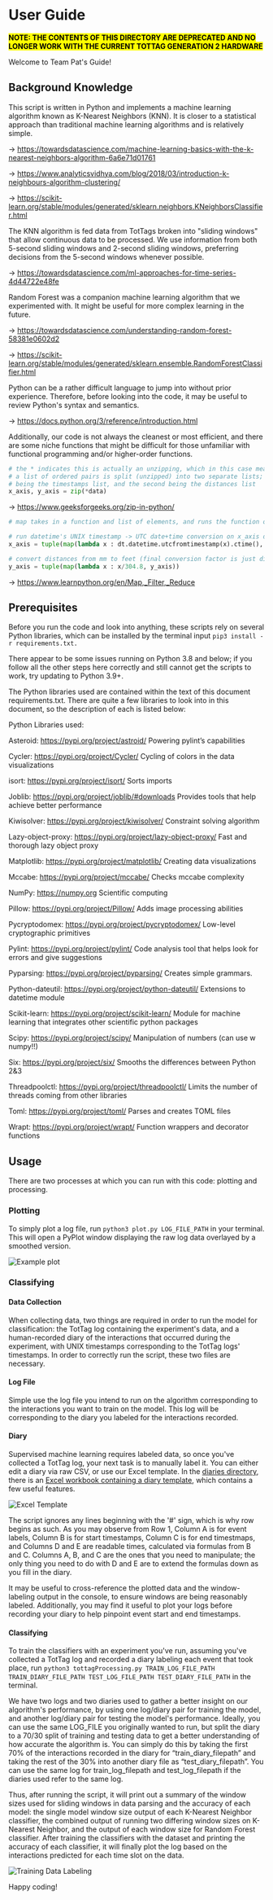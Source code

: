 User Guide
======================

<mark style="background-color: #FFFF00">**NOTE: THE CONTENTS OF THIS DIRECTORY ARE DEPRECATED AND
NO LONGER WORK WITH THE CURRENT TOTTAG GENERATION 2 HARDWARE**</mark>

Welcome to Team Pat's Guide!

## Background Knowledge

This script is written in Python and implements a machine learning algorithm known as K-Nearest Neighbors (KNN). It is closer to a statistical approach than traditional machine learning algorithms and is relatively simple.

-> https://towardsdatascience.com/machine-learning-basics-with-the-k-nearest-neighbors-algorithm-6a6e71d01761

-> https://www.analyticsvidhya.com/blog/2018/03/introduction-k-neighbours-algorithm-clustering/

-> https://scikit-learn.org/stable/modules/generated/sklearn.neighbors.KNeighborsClassifier.html

The KNN algorithm is fed data from TotTags broken into "sliding windows" that allow continuous data to be processed. We use information from both 5-second sliding windows and 2-second sliding windows, preferring decisions from the 5-second windows whenever possible.

-> https://towardsdatascience.com/ml-approaches-for-time-series-4d44722e48fe

Random Forest was a companion machine learning algorithm that we experimented with. It might be useful for more complex learning in the future.

-> https://towardsdatascience.com/understanding-random-forest-58381e0602d2

-> https://scikit-learn.org/stable/modules/generated/sklearn.ensemble.RandomForestClassifier.html

Python can be a rather difficult language to jump into without prior experience. Therefore, before looking into the code, it may be useful to review Python's syntax and semantics.

-> https://docs.python.org/3/reference/introduction.html

Additionally, our code is not always the cleanest or most efficient, and there are some niche functions that might be difficult for those unfamiliar with functional programming and/or higher-order functions.

```python
# the * indicates this is actually an unzipping, which in this case means that
# a list of ordered pairs is split (unzipped) into two separate lists; the first
# being the timestamps list, and the second being the distances list
x_axis, y_axis = zip(*data)
```
-> https://www.geeksforgeeks.org/zip-in-python/

```python
# map takes in a function and list of elements, and runs the function on each element

# run datetime's UNIX timestamp -> UTC date+time conversion on x_axis data
x_axis = tuple(map(lambda x : dt.datetime.utcfromtimestamp(x).ctime(), x_axis))

# convert distances from mm to feet (final conversion factor is just dividing by 304.8
y_axis = tuple(map(lambda x : x/304.8, y_axis))
```

-> https://www.learnpython.org/en/Map,_Filter,_Reduce

## Prerequisites 

Before you run the code and look into anything, these scripts rely on several Python libraries, which can be installed by the terminal input `pip3 install -r requirements.txt.`

There appear to be some issues running on Python 3.8 and below; if you follow all the other steps here correctly and still cannot get the scripts to work, try updating to Python 3.9+.

The Python libraries used are contained within the text of this document requirements.txt. There are quite a few libraries to look into in this document, so the description of each is listed below:

Python Libraries used:

Asteroid: https://pypi.org/project/astroid/
Powering pylint’s capabilities

Cycler: https://pypi.org/project/Cycler/
Cycling of colors in the data visualizations

isort: https://pypi.org/project/isort/
Sorts imports

Joblib: https://pypi.org/project/joblib/#downloads
Provides tools that help achieve better performance

Kiwisolver: https://pypi.org/project/kiwisolver/
Constraint solving algorithm

Lazy-object-proxy: https://pypi.org/project/lazy-object-proxy/
Fast and thorough lazy object proxy

Matplotlib: https://pypi.org/project/matplotlib/
Creating data visualizations 

Mccabe: https://pypi.org/project/mccabe/
Checks mccabe complexity 

NumPy: https://numpy.org
Scientific computing

Pillow: https://pypi.org/project/Pillow/
Adds image processing abilities

Pycryptodomex:  https://pypi.org/project/pycryptodomex/
Low-level cryptographic primitives

Pylint: https://pypi.org/project/pylint/
Code analysis tool that helps look for errors and give suggestions

Pyparsing: https://pypi.org/project/pyparsing/
Creates simple grammars.

Python-dateutil: https://pypi.org/project/python-dateutil/
Extensions to datetime module

Scikit-learn: https://pypi.org/project/scikit-learn/
Module for machine learning that integrates other scientific python packages

Scipy: https://pypi.org/project/scipy/
Manipulation of numbers (can use w numpy!!)

Six: https://pypi.org/project/six/
Smooths the differences between Python 2&3

Threadpoolctl: https://pypi.org/project/threadpoolctl/
Limits the number of threads coming from other libraries

Toml: https://pypi.org/project/toml/
Parses and creates TOML files

Wrapt: https://pypi.org/project/wrapt/
Function wrappers and decorator functions

## Usage

There are two processes at which you can run with this code: plotting and processing.

### Plotting

To simply plot a log file, run `python3 plot.py LOG_FILE_PATH` in your terminal. This will open a PyPlot window displaying the raw log data overlayed by a smoothed version. 

![Example plot](https://www.dropbox.com/s/8m98i1jxuozu928/Plot%20Example.png?raw=1)

### Classifying

#### Data Collection

When collecting data, two things are required in order to run the model for classification: the TotTag log containing the experiment's data, and a human-recorded diary of the interactions that occurred during the experiment, with UNIX timestamps corresponding to the TotTag logs' timestamps. In order to correctly run the script, these two files are necessary.

#### Log File

Simple use the log file you intend to run on the algorithm corresponding to the interactions you want to train on the model. This log will be corresponding to the diary you labeled for the interactions recorded.

#### Diary

Supervised machine learning requires labeled data, so once you've collected a TotTag log, your next task is to manually label it. You can either edit a diary via raw CSV, or use our Excel template. In the [diaries directory](diaries/), there is an [Excel workbook containing a diary template](diaries/Template-Diary.xlsx), which contains a few useful features.

![Excel Template](https://www.dropbox.com/s/uua55mvdijc6vd6/Excel%20Template.png?raw=1)

The script ignores any lines beginning with the '#' sign, which is why row begins as such. As you may observe from Row 1, Column A is for event labels, Column B is for start timestamps, Column C is for end timestmaps, and Columns D and E are readable times, calculated via formulas from B and C. Columns A, B, and C are the ones that you need to manipulate; the only thing you need to do with D and E are to extend the formulas down as you fill in the diary.

It may be useful to cross-reference the plotted data and the window-labeling output in the console, to ensure windows are being reasonably labeled. Additionally, you may find it useful to plot your logs before recording your diary to help pinpoint event start and end timestamps.

#### Classifying

To train the classifiers with an experiment you've run, assuming you've collected a TotTag log and recorded a diary labeling each event that took place, run `python3 tottagProcessing.py TRAIN_LOG_FILE_PATH TRAIN_DIARY_FILE_PATH TEST_LOG_FILE_PATH TEST_DIARY_FILE_PATH` in the terminal. 

We have two logs and two diaries used to gather a better insight on our algorithm's performance, by using one log/diary pair for training the model, and another log/diary pair for testing the model's performance. Ideally, you can use the same LOG_FILE you originally wanted to run, but split the diary to a 70/30 split of training and testing data to get a better understanding of how accurate the algorithm is. You can simply do this by taking the first 70% of the interactions recorded in the diary for “train_diary_filepath” and taking the rest of the 30% into another diary file as “test_diary_filepath”. You can use the same log for train_log_filepath and test_log_filepath if the diaries used refer to the same log.

Thus, after running the script, it will print out a summary of the window sizes used for sliding windows in data parsing and the accuracy of each model: the single model window size output of each K-Nearest Neighbor classifier, the combined output of running two differing window sizes on K-Nearest Neighbor, and the output of each window size for Random Forest classifier. After training the classifiers with the dataset and printing the accuracy of each classifier, it will finally plot the log based on the interactions predicted for each time slot on the data.

![Training Data Labeling](https://www.dropbox.com/s/kz5gs6mar8jqcgd/TotTagData.png?raw=1)

Happy coding!
